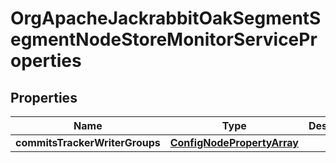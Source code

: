 

# OrgApacheJackrabbitOakSegmentSegmentNodeStoreMonitorServiceProperties

## Properties

Name | Type | Description | Notes
------------ | ------------- | ------------- | -------------
**commitsTrackerWriterGroups** | [**ConfigNodePropertyArray**](ConfigNodePropertyArray.md) |  |  [optional]



